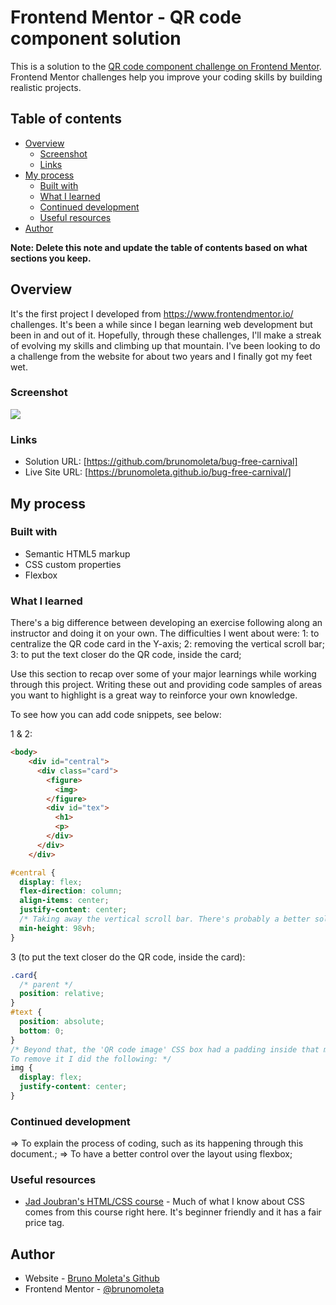 # Frontend Mentor - QR code component solution

This is a solution to the [QR code component challenge on Frontend Mentor](https://www.frontendmentor.io/challenges/qr-code-component-iux_sIO_H). Frontend Mentor challenges help you improve your coding skills by building realistic projects. 

## Table of contents

- [Overview](#overview)
  - [Screenshot](#screenshot)
  - [Links](#links)
- [My process](#my-process)
  - [Built with](#built-with)
  - [What I learned](#what-i-learned)
  - [Continued development](#continued-development)
  - [Useful resources](#useful-resources)
- [Author](#author)

**Note: Delete this note and update the table of contents based on what sections you keep.**

## Overview
 It's the first project I developed from https://www.frontendmentor.io/ challenges. 
It's been a while since I began learning web development but been in and out of it.
Hopefully, through these challenges, I'll make a streak of evolving my skills and climbing up that mountain.
I've been looking to do a challenge from the website for 
about two years and I finally got my feet wet.

### Screenshot

![](../qr-code-component-main/images/Screenshot_1.jpg)


### Links

- Solution URL: [https://github.com/brunomoleta/bug-free-carnival]
- Live Site URL: [https://brunomoleta.github.io/bug-free-carnival/]

## My process

### Built with

- Semantic HTML5 markup
- CSS custom properties
- Flexbox

### What I learned

There's a big difference between developing an exercise following along an instructor and doing it on your own.
The difficulties I went about were:
          1: to centralize the QR code card in the Y-axis;
          2: removing the vertical scroll bar;
          3: to put the text closer do the QR code, inside the card;


Use this section to recap over some of your major learnings while working through this project. Writing these out and providing code samples of areas you want to highlight is a great way to reinforce your own knowledge.

To see how you can add code snippets, see below:

1 & 2:
```html
<body>
    <div id="central">
      <div class="card">
        <figure>
          <img>
        </figure>
        <div id="tex">
          <h1>
          <p>
        </div>
      </div>
    </div>
```
```css
#central {
  display: flex;
  flex-direction: column;
  align-items: center;
  justify-content: center;
  /* Taking away the vertical scroll bar. There's probably a better solution to that. */
  min-height: 98vh;
}
```

3 (to put the text closer do the QR code, inside the card):
```css
.card{
  /* parent */
  position: relative;
}
#text {
  position: absolute;
  bottom: 0;
}
/* Beyond that, the 'QR code image' CSS box had a padding inside that made it farther from the text.
To remove it I did the following: */
img {
  display: flex;
  justify-content: center;
}
```

### Continued development

=> To explain the process of coding, such as its happening through this document.;
=> To have a better control over the layout using flexbox;


### Useful resources

- [Jad Joubran's HTML/CSS course](https://learnhtmlcss.online/app.html?id=3021) - Much of what I know about CSS comes from this course right here. It's beginner friendly and it has a fair price tag.


## Author

- Website - [Bruno Moleta's Github](https://github.com/brunomoleta)
- Frontend Mentor - [@brunomoleta](https://www.frontendmentor.io/profile/brunomoleta)